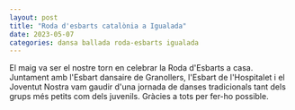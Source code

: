 ```yaml
---
layout: post
title: "Roda d'esbarts catalònia a Igualada"
date: 2023-05-07
categories: dansa ballada roda-esbarts igualada
---
```


El maig va ser el nostre torn en celebrar la Roda d'Esbarts a casa. Juntament amb l'Esbart dansaire de Granollers, l'Esbart de l'Hospitalet i el Joventut Nostra vam gaudir d'una jornada de danses tradicionals tant dels grups més petits com dels juvenils. Gràcies a tots per fer-ho possible. 

